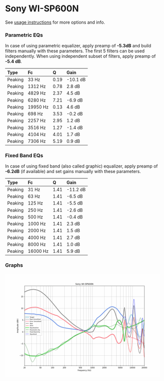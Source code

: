 # Sony WI-SP600N
See [usage instructions](https://github.com/jaakkopasanen/AutoEq#usage) for more options and info.

### Parametric EQs
In case of using parametric equalizer, apply preamp of **-5.3dB** and build filters manually
with these parameters. The first 5 filters can be used independently.
When using independent subset of filters, apply preamp of **-5.4 dB**.

| Type    | Fc       |    Q | Gain     |
|:--------|:---------|:-----|:---------|
| Peaking | 33 Hz    | 0.19 | -10.1 dB |
| Peaking | 1312 Hz  | 0.78 | 2.8 dB   |
| Peaking | 4829 Hz  | 2.37 | 4.5 dB   |
| Peaking | 6280 Hz  | 7.21 | -6.9 dB  |
| Peaking | 19950 Hz | 0.13 | 4.6 dB   |
| Peaking | 698 Hz   | 3.53 | -0.2 dB  |
| Peaking | 2257 Hz  | 2.95 | 1.2 dB   |
| Peaking | 3516 Hz  | 1.27 | -1.4 dB  |
| Peaking | 4104 Hz  | 4.01 | 1.7 dB   |
| Peaking | 7306 Hz  | 5.19 | 0.9 dB   |

### Fixed Band EQs
In case of using fixed band (also called graphic) equalizer, apply preamp of **-6.2dB**
(if available) and set gains manually with these parameters.

| Type    | Fc       |    Q | Gain     |
|:--------|:---------|:-----|:---------|
| Peaking | 31 Hz    | 1.41 | -11.2 dB |
| Peaking | 63 Hz    | 1.41 | -6.5 dB  |
| Peaking | 125 Hz   | 1.41 | -5.5 dB  |
| Peaking | 250 Hz   | 1.41 | -2.6 dB  |
| Peaking | 500 Hz   | 1.41 | -0.4 dB  |
| Peaking | 1000 Hz  | 1.41 | 2.3 dB   |
| Peaking | 2000 Hz  | 1.41 | 1.5 dB   |
| Peaking | 4000 Hz  | 1.41 | 2.7 dB   |
| Peaking | 8000 Hz  | 1.41 | 1.0 dB   |
| Peaking | 16000 Hz | 1.41 | 5.9 dB   |

### Graphs
![](./Sony%20WI-SP600N.png)